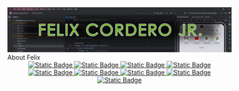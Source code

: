 <img src="./f_banner.png" alt="name banner" />
<div id="#about">About Felix</div>


<div align="center">
<a href="https://felixcordero.dev/">
<img alt="Static Badge" src="https://img.shields.io/badge/felixcordero.dev-tutlegreen">
</a>
<a href="https://www.linkedin.com/in/felixcorderojr/">
<img alt="Static Badge" src="https://img.shields.io/badge/in-My_LinkedIn-blue">
</a>
<a href="https://www.instagram.com/felix.web.developer/">
<img alt="Static Badge" src="https://img.shields.io/badge/IN-My%20Instagram-%23FF5349">
<a href="https://www.facebook.com/felix.cordero2018">
<img alt="Static Badge" src="https://img.shields.io/badge/f-My_FaceBook-blue">
</a>
<a href="https://developers.google.com/profile/u/felixcorderojr">
<img alt="Static Badge" src="https://img.shields.io/badge/Google.dev-My_Dev_Account-white">
<a href="https://www.facebook.com/groups/familyfreelancers">
<img alt="Static Badge" src="https://img.shields.io/badge/f-My_Community-blue">
</a>
<a href="https://profiles.wordpress.org/felix2020a/">
<img alt="Static Badge" src="https://img.shields.io/badge/W-My%20WordPress-%23a8a9ad">
</a>
<a href="https://rb.gy/tfvlj">
<img alt="Static Badge" src="https://img.shields.io/badge/G-My%20GMB-blue">
</a>
<a href="mailto:info@felixcordero.dev">
<img alt="Static Badge" src="https://img.shields.io/badge/Mail-My%20e_Mail-red">

</div>
<!--
**Felix-Cordero/Felix-Cordero** is a ✨ _special_ ✨ repository because its `README.md` (this file) appears on your GitHub profile.

Here are some ideas to get you started:

- 🔭 I’m currently working on ...
- 🌱 I’m currently learning ...
- 👯 I’m looking to collaborate on ...
- 🤔 I’m looking for help with ...
- 💬 Ask me about ...
- 📫 How to reach me: ...
- 😄 Pronouns: ...
- ⚡ Fun fact: ...
-->
